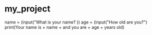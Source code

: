 # my_project
name = (input("What is your name? ))
age = (input("How old are you?")
print(Your name is + name + and you are + age + years old)
